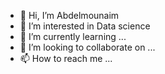 - 👋 Hi, I’m Abdelmounaim
- 👀 I’m interested in Data science
- 🌱 I’m currently learning ...
- 💞️ I’m looking to collaborate on ...
- 📫 How to reach me ...

<!---
Abdelmounaim-SOU/Abdelmounaim-SOU is a ✨ special ✨ repository because its `README.md` (this file) appears on your GitHub profile.
You can click the Preview link to take a look at your changes.
--->
